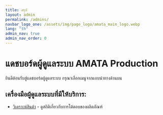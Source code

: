 ```yaml
---
title: สรุป
layout: admin
permalink: /admins/
navbar_logo_one: /assets/img/page_logo/amata_main_logo.webp
lang: "th"
admin_nav: true
admin_nav_order: 0
---
```


# แดชบอร์ดผู้ดูแลระบบ AMATA Production

ยินดีต้อนรับสู่แดชบอร์ดผู้ดูแลระบบ กรุณาเลือกเมนูจากแถบนำทางด้านบน

## เครื่องมือผู้ดูแลระบบที่มีให้บริการ:

- [วิเคราะห์สินค้า](/admins/ProductAnalytics/) - ดูสถิติเกี่ยวกับการโต้ตอบของผลิตภัณฑ์